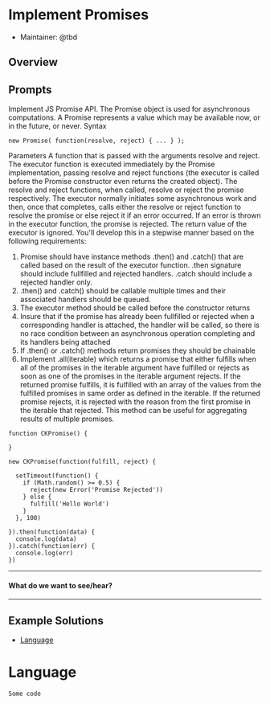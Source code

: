 # Implement Promises

- Maintainer: @tbd

## Overview

## Prompts

Implement JS Promise API. The Promise object is used for asynchronous computations.
A Promise represents a value which may be available now, or in the future, or never.
Syntax
```
new Promise( function(resolve, reject) { ... } );
```
Parameters
A function that is passed with the arguments resolve and reject. The executor function is
executed immediately by the Promise implementation, passing resolve and reject functions
(the executor is called before the Promise constructor even returns the created object).
The resolve and reject functions, when called, resolve or reject the promise respectively.
The executor normally initiates some asynchronous work and then, once that completes, calls
either the resolve or reject function to resolve the promise or else reject it if an error occurred.
If an error is thrown in the executor function, the promise is rejected. The return value of the executor is ignored.
You'll develop this in a stepwise manner based on the following requirements:
1. Promise should have instance methods .then() and .catch() that are called based on the result
of the executor function.  .then signature should include fullfilled and rejected handlers. .catch
should include a rejected handler only.
2. .then() and .catch() should be callable multiple times and their associated handlers should
be queued.
3. The executor method should be called before the constructor returns
4. Insure that if the promise has already been fullfilled or rejected when a corresponding
handler is attached, the handler will be called, so there is no race condition between an
asynchronous operation completing and its handlers being attached
5. If .then() or .catch() methods return promises they should be chainable
6. Implement .all(iterable) which returns a promise that either fulfills when all of the
promises in the iterable argument have fulfilled or rejects as soon as one of the promises
in the iterable argument rejects. If the returned promise fulfills, it is fulfilled with an
array of the values from the fulfilled promises in same order as defined in the iterable.
If the returned promise rejects, it is rejected with the reason from the first promise in
the iterable that rejected. This method can be useful for aggregating results of multiple promises.

```
function CKPromise() {

}

new CKPromise(function(fulfill, reject) {

  setTimeout(function() {
    if (Math.random() >= 0.5) {
      reject(new Error('Promise Rejected'))
    } else {
      fulfill('Hello World')
    }
  }, 100)

}).then(function(data) {
  console.log(data)
}).catch(function(err) {
  console.log(err)
})
```

----

#### What do we want to see/hear?

----

## Example Solutions

- [Language](#Language)

# Language

```
Some code
```

